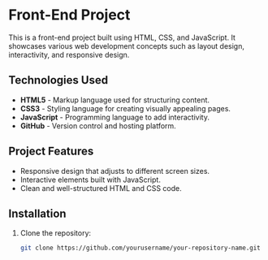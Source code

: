 # Front-End Project

This is a front-end project built using HTML, CSS, and JavaScript. It showcases various web development concepts such as layout design, interactivity, and responsive design.

## Technologies Used

- **HTML5** - Markup language used for structuring content.
- **CSS3** - Styling language for creating visually appealing pages.
- **JavaScript** - Programming language to add interactivity.
- **GitHub** - Version control and hosting platform.

## Project Features

- Responsive design that adjusts to different screen sizes.
- Interactive elements built with JavaScript.
- Clean and well-structured HTML and CSS code.

## Installation

1. Clone the repository:
   ```bash
   git clone https://github.com/yourusername/your-repository-name.git
